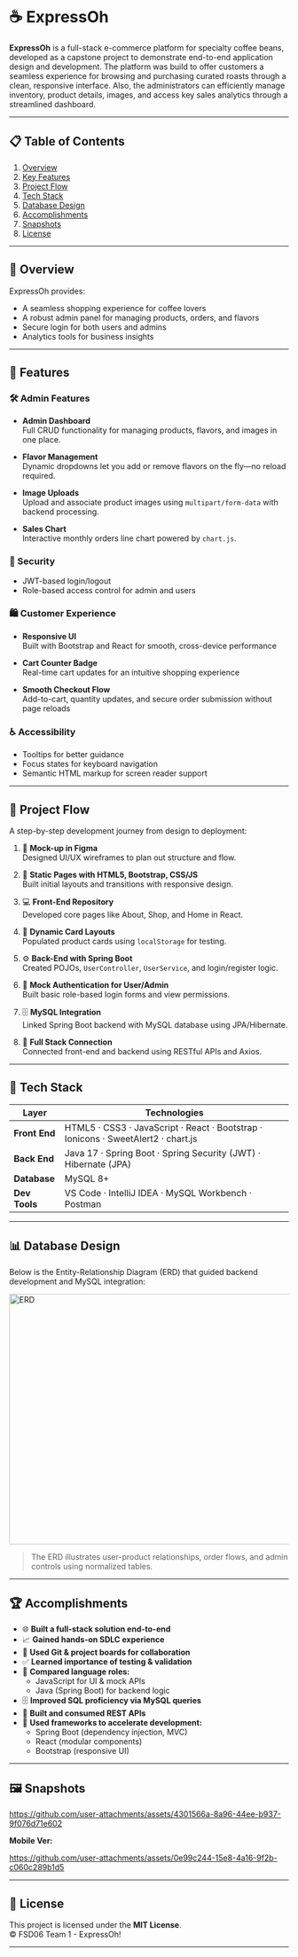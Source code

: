 # ☕ ExpressOh

**ExpressOh** is a full-stack e-commerce platform for specialty coffee beans, developed as a capstone project to demonstrate end-to-end application design and development. The platform was build to offer customers a seamless experience for browsing and purchasing curated roasts through a clean, responsive interface. Also, the administrators can efficiently manage inventory, product details, images, and access key sales analytics through a streamlined dashboard.

---

## 📋 Table of Contents

1. [Overview](#-overview)  
2. [Key Features](#-key-features)  
3. [Project Flow](#-project-flow)  
4. [Tech Stack](#-tech-stack)  
5. [Database Design](#-database-design)  
6. [Accomplishments](#-accomplishments)  
7. [Snapshots](#-snapshots)  
8. [License](#-license)

---

## 🧩 Overview

ExpressOh provides:

- A seamless shopping experience for coffee lovers  
- A robust admin panel for managing products, orders, and flavors  
- Secure login for both users and admins  
- Analytics tools for business insights

---

## 🌟 Features

### 🛠 Admin Features

- **Admin Dashboard**  
  Full CRUD functionality for managing products, flavors, and images in one place.

- **Flavor Management**  
  Dynamic dropdowns let you add or remove flavors on the fly—no reload required.

- **Image Uploads**  
  Upload and associate product images using `multipart/form-data` with backend processing.

- **Sales Chart**  
  Interactive monthly orders line chart powered by `chart.js`.

### 🔐 Security

- JWT-based login/logout
- Role-based access control for admin and users

### 🛍 Customer Experience

- **Responsive UI**  
  Built with Bootstrap and React for smooth, cross-device performance

- **Cart Counter Badge**  
  Real-time cart updates for an intuitive shopping experience

- **Smooth Checkout Flow**  
  Add-to-cart, quantity updates, and secure order submission without page reloads

### ♿ Accessibility

- Tooltips for better guidance
- Focus states for keyboard navigation
- Semantic HTML markup for screen reader support


---

## 🔄 Project Flow

A step-by-step development journey from design to deployment:

1. 🎨 **Mock-up in Figma**  
   Designed UI/UX wireframes to plan out structure and flow.

2. 🧱 **Static Pages with HTML5, Bootstrap, CSS/JS**  
   Built initial layouts and transitions with responsive design.

3. 💻 **Front-End Repository**  
   Developed core pages like About, Shop, and Home in React.

4. 🧩 **Dynamic Card Layouts**  
   Populated product cards using `localStorage` for testing.

5. ⚙️ **Back-End with Spring Boot**  
   Created POJOs, `UserController`, `UserService`, and login/register logic.

6. 🔐 **Mock Authentication for User/Admin**  
   Built basic role-based login forms and view permissions.

7. 🗄️ **MySQL Integration**  
   Linked Spring Boot backend with MySQL database using JPA/Hibernate.

8. 🔗 **Full Stack Connection**  
   Connected front-end and backend using RESTful APIs and Axios.

---

## 🧰 Tech Stack

| Layer       | Technologies                                                                 |
|-------------|------------------------------------------------------------------------------|
| **Front End** | HTML5 · CSS3 · JavaScript · React · Bootstrap · Ionicons · SweetAlert2 · chart.js |
| **Back End**  | Java 17 · Spring Boot · Spring Security (JWT) · Hibernate (JPA)              |
| **Database**  | MySQL 8+                                                                    |
| **Dev Tools** | VS Code · IntelliJ IDEA · MySQL Workbench · Postman                         |

---

## 📊 Database Design

Below is the Entity-Relationship Diagram (ERD) that guided backend development and MySQL integration:

<img width="672" height="452" alt="ERD" src="https://github.com/user-attachments/assets/8be38df0-333d-4c43-b1b2-7d40a7ab23f9" />


> The ERD illustrates user-product relationships, order flows, and admin controls using normalized tables.

---

## 🏆 Accomplishments

- 🌐 **Built a full-stack solution end-to-end**  
- 📈 **Gained hands-on SDLC experience**  
- 🤝 **Used Git & project boards for collaboration**  
- ✅ **Learned importance of testing & validation**  
- 🧩 **Compared language roles:**
  - JavaScript for UI & mock APIs  
  - Java (Spring Boot) for backend logic
- 🗄️ **Improved SQL proficiency via MySQL queries**  
- 🔗 **Built and consumed REST APIs**  
- 🚀 **Used frameworks to accelerate development:**  
  - Spring Boot (dependency injection, MVC)  
  - React (modular components)  
  - Bootstrap (responsive UI)

---

## 🖼️ Snapshots
https://github.com/user-attachments/assets/4301566a-8a96-44ee-b937-9f076d71e602

**Mobile Ver:**

https://github.com/user-attachments/assets/0e99c244-15e8-4a16-9f2b-c060c289b1d5

---

## 📄 License

This project is licensed under the **MIT License**.  
 © FSD06 Team 1 - ExpressOh!

---


